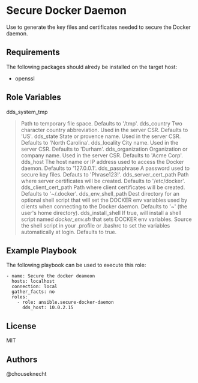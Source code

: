 Secure Docker Daemon
====================

Use to generate the key files and certificates needed to secure the Docker daemon.  

Requirements
------------

The following packages should alredy be installed on the target host: 

- openssl 

Role Variables
--------------

dds_system_tmp
> Path to temporary file space. Defaults to '/tmp'.
dds_country
> Two character country abbreviation. Used in the server CSR. Defaults to 'US'. 
dds_state
> State or provence name. Used in the server CSR. Defaults to 'North Carolina'.
dds_locality
> City name. Used in the server CSR. Defaults to 'Durham'. 
dds_organization
> Organization or company name. Used in the server CSR. Defaults to 'Acme Corp'.
dds_host 
> The host name or IP address used to access the Docker daemon. Defaults to '127.0.0.1'.
dds_passphrase
> A password used to secure key files. Defauts to 'Phrase123!'.
dds_server_cert_path
> Path where server certificates will be created. Defaults to '/etc/docker'.
dds_client_cert_path
> Path where client certificates will be created. Defaults to '~/.docker'.
dds_env_shell_path
> Dest directory for an optional shell script that will set the DOCKER env variables used by
> clients when connecting to the Docker daemon. Defaults to '~' (the user's home directory).
dds_install_shell
> If true, will install a shell script named *docker_env.sh* that sets DOCKER env variables. Source the shell script
> in your .profile or .bashrc to set the variables automatically at login. Defaults to true.  

Example Playbook
----------------

The following playbook can be used to execute this role:

    - name: Secure the docker deameon
      hosts: localhost
      connection: local
      gather_facts: no
      roles:
        - role: ansible.secure-docker-daemon
          dds_host: 10.0.2.15

License
-------

MIT

Authors
-------

@chouseknecht


